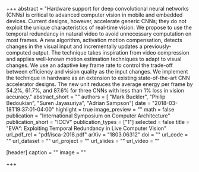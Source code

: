+++
abstract = "Hardware support for deep convolutional neural networks (CNNs) is critical to advanced computer vision in mobile and embedded devices. Current designs, however, accelerate generic CNNs; they do not exploit the unique characteristics of real-time vision. We propose to use the temporal redundancy in natural video to avoid unnecessary computation on most frames. A new algorithm, activation motion compensation, detects changes in the visual input and incrementally updates a previously-computed output. The technique takes inspiration from video compression and applies well-known motion estimation techniques to adapt to visual changes. We use an adaptive key frame rate to control the trade-off between efficiency and vision quality as the input changes. We implement the technique in hardware as an extension to existing state-of-the-art CNN accelerator designs. The new unit reduces the average energy per frame by 54.2%, 61.7%, and 87.6% for three CNNs with less than 1% loss in vision accuracy."
abstract_short = ""
authors = [
	"Mark Buckler",
  "Philip Bedoukian",
  "Suren Jayasuriya",
  "Adrian Sampson"]
date = "2018-03-18T19:37:01-04:00"
highlight = true
image_preview = ""
math = false
publication = "International Symposium on Computer Architecture"
publication_short = "ICCV"
publication_types = ["1"]
selected = false
title = "EVA²: Exploiting Temporal Redundancy in Live Computer Vision"
url_pdf_rel = "pdf/isca-2018.pdf"
arXiv = "1803.06312"
doi = ""
url_code = ""
url_dataset = ""
url_project = ""
url_slides = ""
url_video = ""

[header]
  caption = ""
  image = ""

+++

